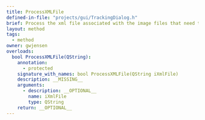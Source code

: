 ```yaml
---
title: ProcessXMLFile
defined-in-file: "projects/gui/TrackingDialog.h"
brief: Process the xml file associated with the image files that need to be read in.
layout: method
tags:
  - method
owner: gwjensen
overloads:
  bool ProcessXMLFile(QString):
    annotation:
      - protected
    signature_with_names: bool ProcessXMLFile(QString iXmlFile)
    description: __MISSING__
    arguments:
      - description: __OPTIONAL__
        name: iXmlFile
        type: QString
    return: __OPTIONAL__
---
```

